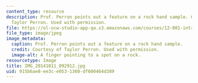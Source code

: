 ```yaml
---
content_type: resource
description: Prof. Perron points out a feature on a rock hand sample. Courtesy of
  Taylor Perron. Used with permission.
file: https://ol-ocw-studio-app-qa.s3.amazonaws.com/courses/12-001-introduction-to-geology-fall-2013/915b6ae8ee3ce0531360df600464d389_IMG_20141011_092912.jpg
file_type: image/jpeg
image_metadata:
  caption: Prof. Perron points out a feature on a rock hand sample.
  credit: Courtesy of Taylor Perron. Used with permission.
  image-alt: A finger pointing to a spot on a rock.
resourcetype: Image
title: IMG_20141011_092912.jpg
uid: 915b6ae8-ee3c-e053-1360-df600464d389
---
```

